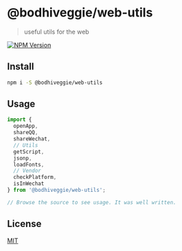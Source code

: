 # @bodhiveggie/web-utils

> useful utils for the web

[![NPM Version][npm-image]][npm-url]

## Install

```bash
npm i -S @bodhiveggie/web-utils
```

## Usage

```js
import {
  openApp,
  shareQQ,
  shareWechat,
  // Utils
  getScript,
  jsonp,
  loadFonts,
  // Vendor
  checkPlatform,
  isInWechat
} from '@bodhiveggie/web-utils';

// Browse the source to see usage. It was well written.

```

## License

[MIT](http://vjpr.mit-license.org)

[npm-image]: https://img.shields.io/npm/v/@bodhiveggie/web-utils.svg
[npm-url]: https://npmjs.org/package/@bodhiveggie/web-utils

